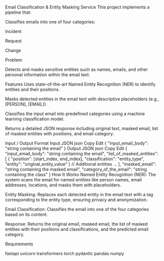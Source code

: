 Email Classification & Entity Masking Service
This project implements a pipeline that:

Classifies emails into one of four categories:

Incident

Request

Change

Problem

Detects and masks sensitive entities such as names, emails, and other personal information within the email text.

Features
Uses state-of-the-art Named Entity Recognition (NER) to identify entities and their positions.

Masks detected entities in the email text with descriptive placeholders (e.g., [PERSON], [EMAIL]).

Classifies the input email into predefined categories using a machine learning classification model.

Returns a detailed JSON response including original text, masked email, list of masked entities with positions, and email category.

Input / Output Format
Input JSON
json
Copy
Edit
{
  "input_email_body": "string containing the email"
}
Output JSON
json
Copy
Edit
{
  "input_email_body": "string containing the email",
  "list_of_masked_entities": [
    {
      "position": [start_index, end_index],
      "classification": "entity_type",
      "entity": "original_entity_value"
    }
    // Additional entities ...
  ],
  "masked_email": "string containing the masked email",
  "category_of_the_email": "string containing the class"
}
How It Works
Named Entity Recognition (NER):
The system scans the email for named entities like person names, email addresses, locations, and masks them with placeholders.

Entity Masking:
Replaces each detected entity in the email text with a tag corresponding to the entity type, ensuring privacy and anonymization.

Email Classification:
Classifies the email into one of the four categories based on its content.

Response:
Returns the original email, masked email, the list of masked entities with their positions and classifications, and the predicted email category.

Requirements

fastapi
uvicorn
transformers
torch
pydantic
pandas
numpy


